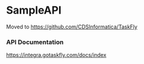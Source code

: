 # SampleAPI
Moved to https://github.com/CDSInformatica/TaskFly

### API Documentation
https://integra.gotaskfly.com/docs/index

